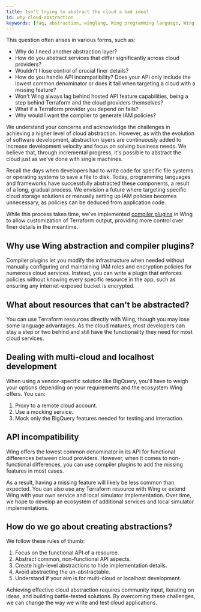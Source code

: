 ```yaml
---
title: Isn't trying to abstract the cloud a bad idea?
id: why-cloud-abstraction
keywords: [faq, abstraction, winglang, Wing programming language, Wing language, Terraform]
---
```


This question often arises in various forms, such as:
- Why do I need another abstraction layer?
- How do you abstract services that differ significantly across cloud providers?
- Wouldn't I lose control of crucial finer details?
- How do you handle API incompatibility? Does your API only include the lowest common denominator or does it fail when targeting a cloud with a missing feature?
- Won't Wing always lag behind hosted API feature capabilities, being a step behind Terraform and the cloud providers themselves?
- What if a Terraform provider you depend on fails?
- Why would I want the compiler to generate IAM policies?

We understand your concerns and acknowledge the challenges in achieving a higher level of cloud abstraction. However, as with the evolution of software development, abstraction layers are continuously added to increase development velocity and focus on solving business needs. We believe that, through incremental progress, it's possible to abstract the cloud just as we've done with single machines.

Recall the days when developers had to write code for specific file systems or operating systems to save a file to disk. Today, programming languages and frameworks have successfully abstracted these components, a result of a long, gradual process. We envision a future where targeting specific cloud storage solutions or manually setting up IAM policies becomes unnecessary, as policies can be deduced from application code.

While this process takes time, we've implemented [compiler plugins](https://docs.winglang.io/blog/2023/02/17/plugins) in Wing to allow customization of Terraform output, providing more control over finer details in the meantime.

## Why use Wing abstraction and compiler plugins?

Compiler plugins let you modify the infrastructure when needed without manually configuring and maintaining IAM roles and encryption policies for numerous cloud services. Instead, you can write a plugin that enforces policies without knowing every specific resource in the app, such as ensuring any internet-exposed bucket is encrypted.

## What about resources that can't be abstracted?

You can use Terraform resources directly with Wing, though you may lose some language advantages. As the cloud matures, most developers can stay a step or two behind and still have the functionality they need for most cloud services.

## Dealing with multi-cloud and localhost development

When using a vendor-specific solution like BigQuery, you'll have to weigh your options depending on your requirements and the ecosystem Wing offers. You can:

1. Proxy to a remote cloud account.
2. Use a mocking service.
3. Mock only the BigQuery features needed for testing and interaction.

## API incompatibility

Wing offers the lowest common denominator in its API for functional differences between cloud providers. However, when it comes to non-functional differences, you can use compiler plugins to add the missing features in most cases. 

As a result, having a missing feature will likely be less common than expected. You can also use any Terraform resource with Wing or extend Wing with your own service and local simulator implementation. Over time, we hope to develop an ecosystem of additional services and local simulator implementations.

## How do we go about creating abstractions?

We follow these rules of thumb:

1. Focus on the functional API of a resource.
2. Abstract common, non-functional API aspects.
3. Create high-level abstractions to hide implementation details.
4. Avoid abstracting the un-abstractable.
5. Understand if your aim is for multi-cloud or localhost development.

Achieving effective cloud abstraction requires community input, iterating on ideas, and building battle-tested solutions. By overcoming these challenges, we can change the way we write and test cloud applications.
